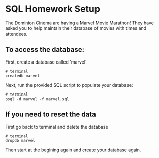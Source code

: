 # SQL Homework Setup

The Dominion Cinema are having a Marvel Movie Marathon! They have asked you to help maintain their database of movies with times and attendees.

## To access the database:

First, create a database called 'marvel'

```
# terminal
createdb marvel
```

Next, run the provided SQL script to populate your database:

```
# terminal
psql -d marvel -f marvel.sql
```


## If you need to reset the data

First go back to terminal and delete the database

```
# terminal
dropdb marvel
```

Then start at the begining again and create your database again.